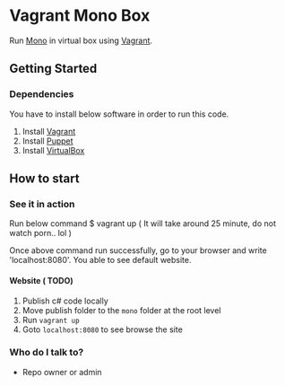 # Vagrant Mono Box

Run [Mono][] in virtual box using [Vagrant][].

## Getting Started

### Dependencies

You have to install below software in order to run this code.

1. Install [Vagrant][]
1. Install [Puppet][]
1. Install [VirtualBox][]

## How to start

### See it in action

Run below command 
$ vagrant up ( It will take around 25 minute, do not watch porn.. lol )

Once above command run successfully, go to your browser and write 'localhost:8080'. You able to see default website.

#### Website ( TODO)
1. Publish c# code locally
1. Move publish folder to the `mono` folder at the root level
1. Run `vagrant up`
1. Goto `localhost:8080` to see browse the site

### Who do I talk to?

* Repo owner or admin

[Vagrant]: https://www.vagrantup.com/downloads.html
[Mono]: http://www.mono-project.com/download/
[Puppet]: http://puppetlabs.com/
[Chocolatey]: https://chocolatey.org/
[VirtualBox]: https://www.virtualbox.org/wiki/Downloads